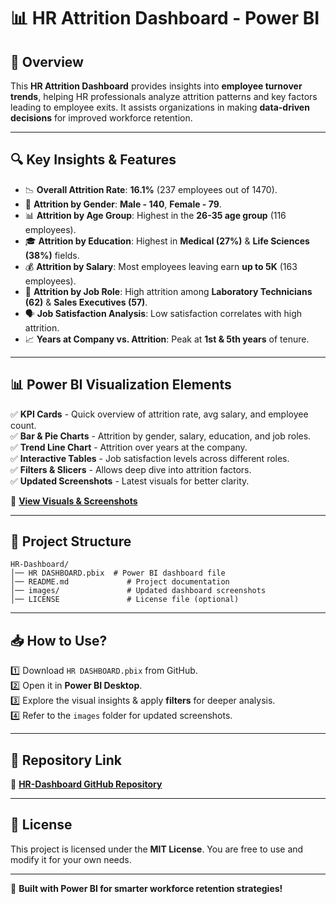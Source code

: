 # 📊 HR Attrition Dashboard - Power BI  

## 🔹 Overview  
This **HR Attrition Dashboard** provides insights into **employee turnover trends**, helping HR professionals analyze attrition patterns and key factors leading to employee exits. It assists organizations in making **data-driven decisions** for improved workforce retention.  

---

## 🔍 Key Insights & Features  
- 📉 **Overall Attrition Rate**: **16.1%** (237 employees out of 1470).  
- 👥 **Attrition by Gender**: **Male - 140**, **Female - 79**.  
- 📊 **Attrition by Age Group**: Highest in the **26-35 age group** (116 employees).  
- 🎓 **Attrition by Education**: Highest in **Medical (27%)** & **Life Sciences (38%)** fields.  
- 💰 **Attrition by Salary**: Most employees leaving earn **up to 5K** (163 employees).  
- 🏢 **Attrition by Job Role**: High attrition among **Laboratory Technicians (62)** & **Sales Executives (57)**.  
- 🗣️ **Job Satisfaction Analysis**: Low satisfaction correlates with high attrition.  
- 📈 **Years at Company vs. Attrition**: Peak at **1st & 5th years** of tenure.  

---

## 📊 Power BI Visualization Elements  
✅ **KPI Cards** - Quick overview of attrition rate, avg salary, and employee count.  
✅ **Bar & Pie Charts** - Attrition by gender, salary, education, and job roles.  
✅ **Trend Line Chart** - Attrition over years at the company.  
✅ **Interactive Tables** - Job satisfaction levels across different roles.  
✅ **Filters & Slicers** - Allows deep dive into attrition factors.  
✅ **Updated Screenshots** - Latest visuals for better clarity.  

🔗 **[View Visuals & Screenshots](https://github.com/Anaghapawar10/HR-Dashboard/tree/main/images)**  

---

## 📂 Project Structure  
```
HR-Dashboard/
│── HR DASHBOARD.pbix  # Power BI dashboard file
│── README.md             # Project documentation
│── images/               # Updated dashboard screenshots
│── LICENSE               # License file (optional)
```

---

## 📥 How to Use?  
1️⃣ Download `HR DASHBOARD.pbix` from GitHub.  
2️⃣ Open it in **Power BI Desktop**.  
3️⃣ Explore the visual insights & apply **filters** for deeper analysis.  
4️⃣ Refer to the `images` folder for updated screenshots.  

---

## 📎 Repository Link  
🔗 **[HR-Dashboard GitHub Repository](https://github.com/Anaghapawar10/HR-Dashboard/tree/main)**  

---

## 📜 License  
This project is licensed under the **MIT License**. You are free to use and modify it for your own needs.  

---

🚀 **Built with Power BI for smarter workforce retention strategies!**  
